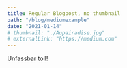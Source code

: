 ```yaml
---
title: Regular Blogpost, no thumbnail
path: "/blog/mediumexample"
date: "2021-01-14"
# thumbnail: "./Aupairadise.jpg"
# externalLink: "https://medium.com"
---
```


Unfassbar toll!